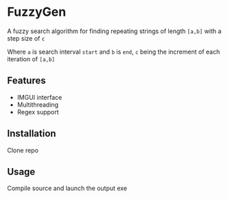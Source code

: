 # FuzzyGen
A fuzzy search algorithm for finding repeating strings of length `[a,b]` with a step size of `c`

Where `a` is search interval `start` and `b` is `end`, `c` being the increment of each iteration of `[a,b]`

## Features
- IMGUI interface
- Multithreading
- Regex support

## Installation
Clone repo

## Usage
Compile source and launch the output exe
